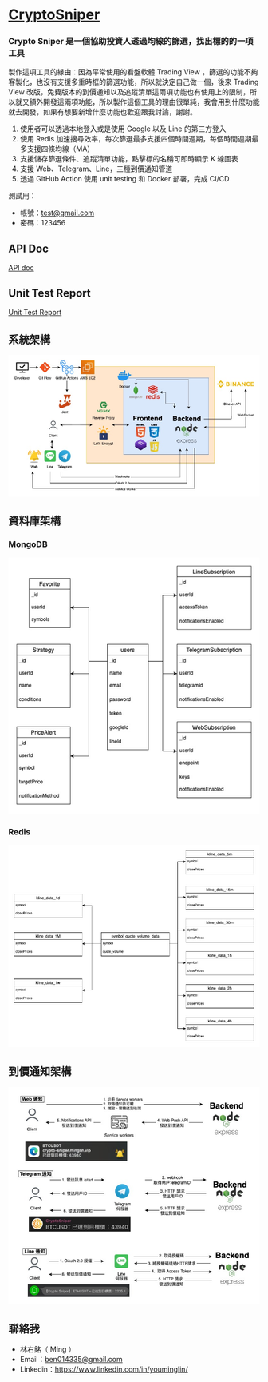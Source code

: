 # [CryptoSniper](https://crypto-sniper.minglin.vip/)

### Crypto Sniper 是一個協助投資人透過均線的篩選，找出標的的一項工具

製作這項工具的緣由：因為平常使用的看盤軟體 Trading View ，篩選的功能不夠客製化，也沒有支援多重時框的篩選功能，所以就決定自己做一個，後來 Trading View 改版，免費版本的到價通知以及追蹤清單這兩項功能也有使用上的限制，所以就又額外開發這兩項功能，所以製作這個工具的理由很單純，我會用到什麼功能就去開發，如果有想要新增什麼功能也歡迎跟我討論，謝謝。

1. 使用者可以透過本地登入或是使用 Google 以及 Line 的第三方登入
2. 使用 Redis 加速搜尋效率，每次篩選最多支援四個時間週期，每個時間週期最多支援四條均線（MA）
3. 支援儲存篩選條件、追蹤清單功能，點擊標的名稱可即時顯示 K 線圖表
4. 支援 Web、Telegram、Line，三種到價通知管道
5. 透過 GitHub Action 使用 unit testing 和 Docker 部署，完成 CI/CD

測試用：

- 帳號：test@gmail.com
- 密碼：123456

## API Doc

[API doc](https://crypto-sniper.minglin.vip/api-docs/#/)

## Unit Test Report

[Unit Test Report](https://minglin1995.github.io/CryptoSniper/coverage/lcov-report/)

## 系統架構

![系統架構圖](public/images/系統架構圖.jpg)

## 資料庫架構

### MongoDB

![MongoDB](public/images/資料庫.jpg)

### Redis

![Redis](public/images/redis架構.jpg)

## 到價通知架構

![到價通知架構](public/images/通知流程.jpg)

## 聯絡我

- 林右銘（ Ming ）
- Email：ben014335@gmail.com
- Linkedin：https://www.linkedin.com/in/youminglin/
